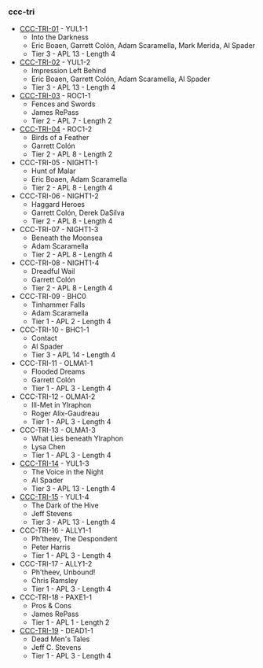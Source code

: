 ### ccc-tri
* [CCC-TRI-01](http://bit.ly/CCCTRI01) - YUL1-1
    * Into the Darkness
    * Eric Boaen, Garrett Colón, Adam Scaramella, Mark Merida, Al Spader
    * Tier 3 - APL 13 - Length 4
* [CCC-TRI-02](http://bit.ly/CCCTRI02) - YUL1-2
    * Impression Left Behind
    * Eric Boaen, Garrett Colón, Adam Scaramella, Al Spader
    * Tier 3 - APL 13 - Length 4
* [CCC-TRI-03](http://bit.ly/CCCTRI03) - ROC1-1
    * Fences and Swords
    * James RePass
    * Tier 2 - APL 7 - Length 2
* [CCC-TRI-04](http://bit.ly/CCCTRI04) - ROC1-2
    * Birds of a Feather
    * Garrett Colón
    * Tier 2 - APL 8 - Length 2
* CCC-TRI-05 - NIGHT1-1
    * Hunt of Malar
    * Eric Boaen, Adam Scaramella
    * Tier 2 - APL 8 - Length 4
* CCC-TRI-06 - NIGHT1-2
    * Haggard Heroes
    * Garrett Colón, Derek DaSilva
    * Tier 2 - APL 8 - Length 4
* CCC-TRI-07 - NIGHT1-3
    * Beneath the Moonsea
    * Adam Scaramella
    * Tier 2 - APL 8 - Length 4
* CCC-TRI-08 - NIGHT1-4
    * Dreadful Wail
    * Garrett Colón
    * Tier 2 - APL 8 - Length 4
* CCC-TRI-09 - BHC0
    * Tinhammer Falls
    * Adam Scaramella
    * Tier 1 - APL 2 - Length 4
* CCC-TRI-10 - BHC1-1
    * Contact
    * Al Spader
    * Tier 3 - APL 14 - Length 4
* CCC-TRI-11 - OLMA1-1
    * Flooded Dreams
    * Garrett Colón
    * Tier 1 - APL 3 - Length 4
* CCC-TRI-12 - OLMA1-2
    * Ill-Met in Ylraphon 
    * Roger Alix-Gaudreau
    * Tier 1 - APL 3 - Length 4
* CCC-TRI-13 - OLMA1-3
    * What Lies beneath Ylraphon
    * Lysa Chen
    * Tier 1 - APL 3 - Length 4
* [CCC-TRI-14](http://www.dmsguild.com/product/245910/CCCTRI14-The-Voice-in-the-Night-Part-Three-of-the-Yulash-Series?affiliate_id=757342) - YUL1-3
    * The Voice in the Night
    * Al Spader
    * Tier 3 - APL 13 - Length 4
* [CCC-TRI-15](http://www.dmsguild.com/product/245914/CCCTRI15-The-Dark-of-the-Hive-Part-Four-of-the-Yulash-Series?affiliate_id=757342) - YUL1-4
    * The Dark of the Hive
    * Jeff Stevens
    * Tier 3 - APL 13 - Length 4
* CCC-TRI-16 - ALLY1-1
    * Ph’theev, The Despondent
    * Peter Harris
    * Tier 1 - APL 3 - Length 4
* CCC-TRI-17 - ALLY1-2
    * Ph’theev, Unbound!
    * Chris Ramsley
    * Tier 1 - APL 3 - Length 4
* CCC-TRI-18 - PAXE1-1
    * Pros & Cons
    * James RePass
    * Tier 1 - APL 1 - Length 2
* [CCC-TRI-19](http://www.dmsguild.com/product/247439/CCCTRI19-Dead-Mens-Tales-Part-One-of-the-Dead-Men-Series?affiliate_id=757342) - DEAD1-1
    * Dead Men's Tales
    * Jeff C. Stevens
    * Tier 1 - APL 3 - Length 4
